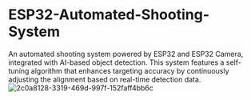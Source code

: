 # ESP32-Automated-Shooting-System
An automated shooting system powered by ESP32 and ESP32 Camera, integrated with AI-based object detection. This system features a self-tuning algorithm that enhances targeting accuracy by continuously adjusting the alignment based on real-time detection data.
![2c0a8128-3319-469d-997f-152faff4bb6c](https://github.com/user-attachments/assets/7ce565c9-da6d-4a2b-9a20-f933df69a18a)
